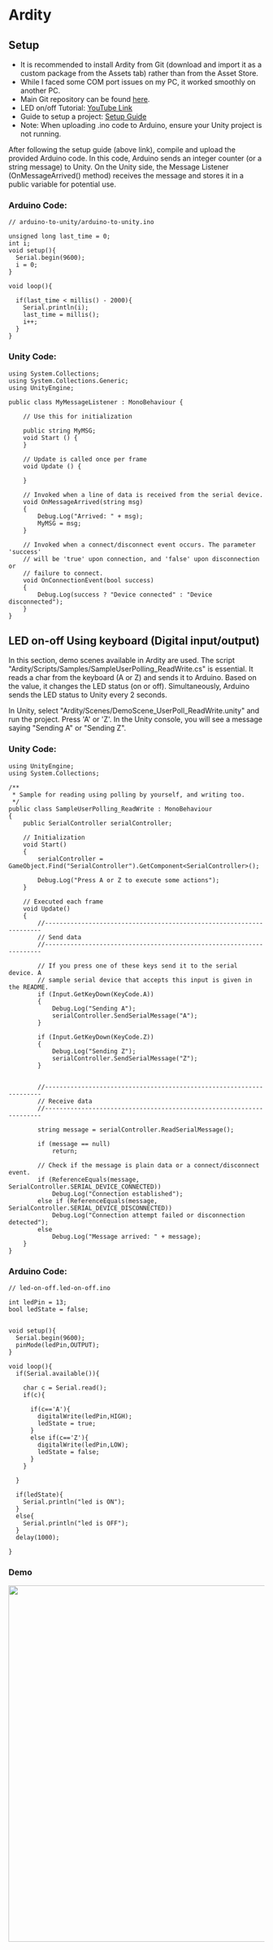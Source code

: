 # Ardity

## Setup

- It is recommended to install Ardity from Git (download and import it as a custom package from the Assets tab) rather than from the Asset Store.
- While I faced some COM port issues on my PC, it worked smoothly on another PC.
- Main Git repository can be found [here](https://ardity.dwilches.com/).
- LED on/off Tutorial: [YouTube Link](https://www.youtube.com/watch?v=SD3iUnLNjY0)
- Guide to setup a project: [Setup Guide](https://github.com/dwilches/Ardity/blob/master/UnityProject/Ardity%20-%20Setup%20Guide.pdf)
- Note: When uploading .ino code to Arduino, ensure your Unity project is not running.

After following the setup guide (above link), compile and upload the provided Arduino code. In this code, Arduino sends an integer counter (or a string message) to Unity. On the Unity side, the Message Listener (OnMessageArrived() method) receives the message and stores it in a public variable for potential use.

### Arduino Code:

```
// arduino-to-unity/arduino-to-unity.ino

unsigned long last_time = 0;
int i;
void setup(){
  Serial.begin(9600);
  i = 0;
}

void loop(){

  if(last_time < millis() - 2000){
    Serial.println(i);
    last_time = millis();
    i++;
  }
}
```

### Unity Code:

```
using System.Collections;
using System.Collections.Generic;
using UnityEngine;

public class MyMessageListener : MonoBehaviour {

    // Use this for initialization

    public string MyMSG;
    void Start () {
    }
	
    // Update is called once per frame
    void Update () {

    }

    // Invoked when a line of data is received from the serial device.
    void OnMessageArrived(string msg)
    {
        Debug.Log("Arrived: " + msg);
        MyMSG = msg;
    }

    // Invoked when a connect/disconnect event occurs. The parameter 'success'
    // will be 'true' upon connection, and 'false' upon disconnection or
    // failure to connect.
    void OnConnectionEvent(bool success)
    {
        Debug.Log(success ? "Device connected" : "Device disconnected");
    }
}

```

## LED on-off Using keyboard (Digital input/output)
In this section, demo scenes available in Ardity are used. The script "Ardity/Scripts/Samples/SampleUserPolling_ReadWrite.cs" is essential. It reads a char from the keyboard (A or Z) and sends it to Arduino. Based on the value, it changes the LED status (on or off). Simultaneously, Arduino sends the LED status to Unity every 2 seconds.<br />

In Unity, select "Ardity/Scenes/DemoScene_UserPoll_ReadWrite.unity" and run the project. Press 'A' or 'Z'. In the Unity console, you will see a message saying "Sending A" or "Sending Z".

### Unity Code:

```
using UnityEngine;
using System.Collections;

/**
 * Sample for reading using polling by yourself, and writing too.
 */
public class SampleUserPolling_ReadWrite : MonoBehaviour
{
    public SerialController serialController;

    // Initialization
    void Start()
    {
        serialController = GameObject.Find("SerialController").GetComponent<SerialController>();

        Debug.Log("Press A or Z to execute some actions");
    }

    // Executed each frame
    void Update()
    {
        //---------------------------------------------------------------------
        // Send data
        //---------------------------------------------------------------------

        // If you press one of these keys send it to the serial device. A
        // sample serial device that accepts this input is given in the README.
        if (Input.GetKeyDown(KeyCode.A))
        {
            Debug.Log("Sending A");
            serialController.SendSerialMessage("A");
        }

        if (Input.GetKeyDown(KeyCode.Z))
        {
            Debug.Log("Sending Z");
            serialController.SendSerialMessage("Z");
        }


        //---------------------------------------------------------------------
        // Receive data
        //---------------------------------------------------------------------

        string message = serialController.ReadSerialMessage();

        if (message == null)
            return;

        // Check if the message is plain data or a connect/disconnect event.
        if (ReferenceEquals(message, SerialController.SERIAL_DEVICE_CONNECTED))
            Debug.Log("Connection established");
        else if (ReferenceEquals(message, SerialController.SERIAL_DEVICE_DISCONNECTED))
            Debug.Log("Connection attempt failed or disconnection detected");
        else
            Debug.Log("Message arrived: " + message);
    }
}

```

### Arduino Code:

```
// led-on-off.led-on-off.ino

int ledPin = 13;
bool ledState = false;


void setup(){
  Serial.begin(9600);
  pinMode(ledPin,OUTPUT);
}

void loop(){
  if(Serial.available()){

    char c = Serial.read();
    if(c){
    
      if(c=='A'){
        digitalWrite(ledPin,HIGH);
        ledState = true;
      }
      else if(c=='Z'){
        digitalWrite(ledPin,LOW);
        ledState = false;
      }
    }

  }

  if(ledState){
    Serial.println("led is ON");
  }
  else{
    Serial.println("led is OFF");
  }
  delay(1000);

}
```

### Demo
<img src="media/demo.gif" width="700"/>
